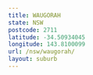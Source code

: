 ```yaml
---
title: WAUGORAH
state: NSW
postcode: 2711
latitude: -34.50934045
longitude: 143.8100099
url: /nsw/waugorah/
layout: suburb
---
```

